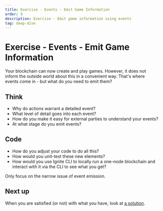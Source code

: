 ```yaml
---
title: Exercise - Events - Emit Game Information
order: 9
description: Exercise - Emit game information using events
tag: deep-dive
---
```


# Exercise - Events - Emit Game Information

Your blockchain can now create and play games. However, it does not inform the outside world about this in a convenient way. That's where events come in - but what do you need to emit them?

## Think

* Why do actions warrant a detailed event?
* What level of detail goes into each event?
* How do you make it easy for external parties to understand your events?
* At what stage do you emit events?

## Code

* How do you adjust your code to do all this?
* How would you unit-test these new elements?
* How would you use Ignite CLI to locally run a one-node blockchain and interact with it via the CLI to see what you get?

Only focus on the narrow issue of event emission.

## Next up

When you are satisfied (or not) with what you have, look at [a solution](../4-my-own-chain/events.md).
